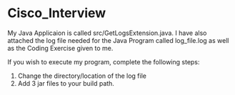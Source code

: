 # Cisco_Interview

My Java Applicaion is called src/GetLogsExtension.java. I have also attached the log file needed for the Java Program called log_file.log as well as the Coding Exercise given to me.


If you wish to execute my program, complete the following steps:
1) Change the directory/location of the log file 
2) Add 3 jar files to your build path. 
